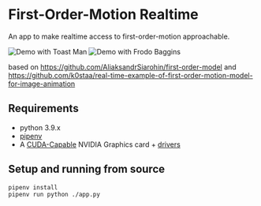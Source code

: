 # First-Order-Motion Realtime

An app to make realtime access to first-order-motion approachable.

![Demo with Toast Man](./git-assets/toastman.gif)
![Demo with Frodo Baggins](./git-assets/frodo.gif)

based on https://github.com/AliaksandrSiarohin/first-order-model and https://github.com/k0staa/real-time-example-of-first-order-motion-model-for-image-animation

## Requirements

- python 3.9.x
- [pipenv](https://pipenv.pypa.io/en/latest/install/)
- A [CUDA-Capable](https://developer.nvidia.com/cuda-gpus#compute) NVIDIA Graphics card + [drivers](https://developer.nvidia.com/cuda-downloads)

## Setup and running from source

```sh
pipenv install
pipenv run python ./app.py
```